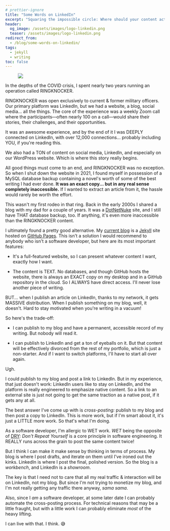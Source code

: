 ```yaml
---
# prettier-ignore
title: "Some Words on LinkedIn"
excerpt: "Squaring the impossible circle: Where should your content actually live?"
header:
  og_image: /assets/images/logo-linkedin.png
  teaser: /assets/images/logo-linkedin.png
redirect_from:
  - /blog/some-words-on-linkedin/
tags:
  - jekyll
  - writing
toc: false
---
```


<figure class="align-left drop-image">
    <img src="/assets/images/logo-linkedin.png">
</figure>

In the depths of the COVID crisis, I spent nearly two years running an operation called RINGKNOCKER.

RINGKNOCKER was open exclusively to current & former military officers. Our primary platform was LinkedIn, but we had a website, a blog, social media... all the things. The core of the experience was a weekly Zoom call where the participants—often nearly 100 on a call—would share their stories, their challenges, and their opportunities.

It was an awesome experience, and by the end of it I was DEEPLY connected on LinkedIn, with over 12,000 connections... probably including YOU, if you're reading this.

We also had a TON of content on social media, LinkedIn, and especially on our WordPress website. Which is where this story really begins.

All good things must come to an end, and RINGKNOCKER was no exception. So when I shut down the website in 2021, I found myself in possession of a MySQL database backup containing a novel's worth of some of the best writing I had ever done. **It was an exact copy... but in any real sense completely inaccessible.** If I wanted to extract an article from it, the hassle would rarely be worth the effort.

This wasn't my first rodeo in that ring. Back in the early 2000s I shared a blog with my dad for a couple of years. It was a [DotNetNuke](<https://en.wikipedia.org/wiki/DNN_(software)>) site, and I still have THAT database backup, too. If anything, it's even more inaccessible than the RINGKNOCKER content.

I ultimately found a pretty good alternative. My [current blog](https://karmanivero.us) is a [Jekyll](https://jekyllrb.com/) site hosted on [GitHub Pages](https://pages.github.com/). This isn't a solution I would recommend to anybody who isn't a software developer, but here are its most important features:

- It's a full-featured website, so I can present whatever content I want, exactly how I want.

- The content is TEXT. No databases, and though GitHub hosts the website, there is always an EXACT copy on my desktop and in a GitHub repository in the cloud. So I ALWAYS have direct access. I'll never lose another piece of writing.

BUT... when I publish an article on LinkedIn, thanks to my network, it gets MASSIVE distribution. When I publish something on my blog, well, it doesn't. Hard to stay motivated when you're writing in a vacuum!

So here's the trade-off:

- I can publish to my blog and have a permanent, accessible record of my writing. But nobody will read it.

- I can publish to LinkedIn and get a ton of eyeballs on it. But that content will be effectively divorced from the rest of my portfolio, which is just a non-starter. And if I want to switch platforms, I'll have to start all over again.

Ugh.

I could publish to my blog and post a link to LinkedIn. But in my experience, that just doesn't work: LinkedIn users like to stay on LinkedIn, and the platform is really engineered to emphasize native content. So a link to an external site is just not going to get the same traction as a native post, if it gets any at all.

The best answer I've come up with is _cross-posting:_ publish to my blog and then post a copy to LinkedIn. This is more work, but if I'm smart about it, it's just a LITTLE more work. So that's what I'm doing.

As a software developer, I'm allergic to WET work. _WET_ being the opposite of [DRY](https://en.wikipedia.org/wiki/Don%27t_repeat_yourself): _Don't Repeat Yourself_ is a core principle in software engineering. It REALLY runs across the grain to post the same content twice!

But I think I can make it make sense by thinking in terms of process. My blog is where I post drafts, and iterate on them until I've ironed out the kinks. LinkedIn is where I post the final, polished version. So the blog is a _workbench_, and LinkedIn is a _showroom_.

The key is that I need not to care that all my real traffic & interaction will be on LinkedIn, not my blog. But since I'm not trying to monetize my blog, and I'm not really getting any traffic there anyway, _sama sama_.

Also, since I _am_ a software developer, at some later date I can probably automate the cross-posting process. For technical reasons that may be a little fraught, but with a little work I can probably eliminate _most_ of the heavy lifting.

I can live with that. I think. 😅
